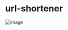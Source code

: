 # url-shortener

![image](https://github.com/user-attachments/assets/60716b23-d23f-45e0-a292-f21ef47c5eed)
